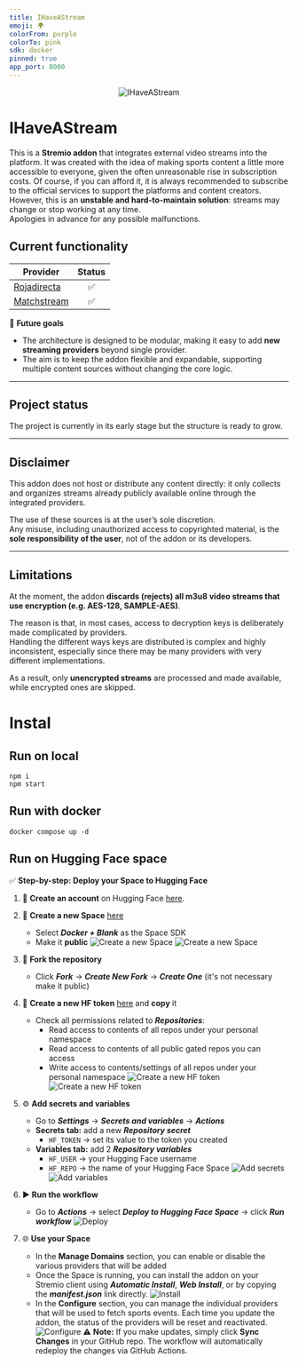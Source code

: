 ```yaml
---
title: IHaveAStream
emoji: 🌍
colorFrom: purple
colorTo: pink
sdk: docker
pinned: true
app_port: 8000
---
```

<p align="center">
   <img src="images/banner.png" alt="IHaveAStream" />
</p>

# IHaveAStream

This is a **Stremio addon** that integrates external video streams into the platform.
It was created with the idea of making sports content a little more accessible to everyone, given the often unreasonable rise in subscription costs.
Of course, if you can afford it, it is always recommended to subscribe to the official services to support the platforms and content creators.
However, this is an **unstable and hard-to-maintain solution**: streams may change or stop working at any time.  
Apologies in advance for any possible malfunctions.

## Current functionality

| Provider       | Status |
|----------------|:-----:|
| [Rojadirecta](https://www.rojadirecta.eu) | ✅ |
| [Matchstream](https://www.matchstream.do)  | ✅ |

🔹 **Future goals**  
- The architecture is designed to be modular, making it easy to add **new streaming providers** beyond single provider.  
- The aim is to keep the addon flexible and expandable, supporting multiple content sources without changing the core logic.  

---

## Project status
The project is currently in its early stage but the structure is ready to grow.  

---

## Disclaimer
This addon does not host or distribute any content directly: it only collects and organizes streams already publicly available online through the integrated providers.  

The use of these sources is at the user’s sole discretion.  
Any misuse, including unauthorized access to copyrighted material, is the **sole responsibility of the user**, not of the addon or its developers.

---

## Limitations
At the moment, the addon **discards (rejects) all m3u8 video streams that use encryption (e.g. AES-128, SAMPLE-AES)**.  

The reason is that, in most cases, access to decryption keys is deliberately made complicated by providers.  
Handling the different ways keys are distributed is complex and highly inconsistent, especially since there may be many providers with very different implementations.  

As a result, only **unencrypted streams** are processed and made available, while encrypted ones are skipped.


# Instal
## Run on local
``` 
npm i 
npm start
```
## Run with docker
``` 
docker compose up -d
```
## Run on Hugging Face space
✅ **Step-by-step: Deploy your Space to Hugging Face**

1. 👤 **Create an account** on Hugging Face [here](https://huggingface.co/join).

2. 🚀 **Create a new Space** [here](https://huggingface.co/new-space)  
   - Select ***Docker + Blank*** as the Space SDK  
   - Make it **public**
   ![Create a new Space](images/screen1.png)
   ![Create a new Space](images/screen2.png)

3. 🍴 **Fork the repository**  
   - Click ***Fork*** → ***Create New Fork*** → ***Create One*** (it's not necessary make it public)

4. 🔑 **Create a new HF token** [here](https://huggingface.co/settings/tokens) and **copy** it  
   - Check all permissions related to ***Repositories***:  
     - Read access to contents of all repos under your personal namespace  
     - Read access to contents of all public gated repos you can access  
     - Write access to contents/settings of all repos under your personal namespace
     ![Create a new HF token](images/screen3.png)
     ![Create a new HF token](images/screen4.png)

5. ⚙️ **Add secrets and variables**  
   - Go to ***Settings*** → ***Secrets and variables*** → ***Actions***  
   - **Secrets tab:** add a new ***Repository secret***  
     - `HF_TOKEN` → set its value to the token you created  
   - **Variables tab:** add 2 ***Repository variables***  
     - `HF_USER` → your Hugging Face username  
     - `HF_REPO` → the name of your Hugging Face Space
     ![Add secrets](images/screen5.png)
     ![Add variables](images/screen6.png)

6. ▶️ **Run the workflow**  
   - Go to ***Actions*** → select ***Deploy to Hugging Face Space*** → click ***Run workflow***
   ![Deploy](images/screen7.png)

7. 🌐 **Use your Space**
   - In the **Manage Domains** section, you can enable or disable the various providers that will be added
   - Once the Space is running, you can install the addon on your Stremio client using ***Automatic Install***, ***Web Install***, or by copying the ***manifest.json*** link directly.
   ![Install](images/screen8.png)
   - In the **Configure** section, you can manage the individual providers that will be used to fetch sports events. Each time you update the addon, the status of the providers will be reset and reactivated.
   ![Configure](images/screen9.png)
⚠️ **Note:** If you make updates, simply click **Sync Changes** in your GitHub repo. The workflow will automatically redeploy the changes via GitHub Actions.